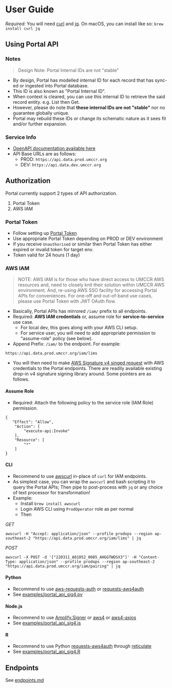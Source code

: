 # User Guide

_Required:_ You will need [curl](https://curl.se/) and [jq](https://stedolan.github.io/jq/). On macOS, you can install like so: `brew install curl jq`

## Using Portal API

### Notes

> Design Note: Portal Internal IDs are not "stable"

- By design, Portal has modelled internal ID for each record that has sync-ed or ingested into Portal database.
- This ID is also known as "Portal Internal ID".
- When context is cleared, you can use this internal ID to retrieve the said record entity. e.g. List then Get.
- However, please do note that **these internal IDs are not "stable"** nor no guarantee globally unique.
- Portal may rebuild these IDs or change its schematic nature as it sees fit and/or further expansion.

### Service Info

- [OpenAPI documentation available here](https://petstore.swagger.io/?url=https://raw.githubusercontent.com/umccr/data-portal-apis/dev/swagger/swagger.json)
- API Base URLs are as follows:
    - PROD: `https://api.data.prod.umccr.org`
    - DEV: `https://api.data.dev.umccr.org`

## Authorization

Portal currently support 2 types of API authorization.
1. Portal Token
2. AWS IAM

### Portal Token

- Follow setting up [Portal Token](PORTAL_TOKEN.md)
- Use appropriate Portal Token depending on PROD or DEV environment
- If you receive `Unauthorised` or similar then Portal Token has either expired or invalid token for target env.
- Token valid for 24 hours (1 day)

### AWS IAM

> NOTE: AWS IAM is for those who have direct access to UMCCR AWS resources and, need to closely knit their solution within UMCCR AWS environment. And, re-using AWS SSO facility for accessing Portal APIs for conveniences. For one-off and out-of-band use cases, please use Portal Token with JWT OAuth flow.

- Basically, Portal APIs has mirrored `/iam/` prefix to all endpoints.
- Required: **AWS IAM credentials** or, assume role for **service-to-service** use case.
  - For local dev, this goes along with your AWS CLI setup.
  - For service user, you will need to add appropriate permission to "assume-role" policy (see below).
- Append Prefix: `/iam/` to the endpoint. For example:
```
https://api.data.prod.umccr.org/iam/lims
```
- You will then need to make [AWS Signature v4 singed request](https://docs.aws.amazon.com/general/latest/gr/signature-version-4.html) with AWS credentials to the Portal endpoints. There are readily available existing drop-in v4 signature signing library around. Some pointers are as follows.

#### Assume Role

- Required: Attach the following policy to the service role (IAM Role) permission.
```
{
   "Effect": "Allow",
    "Action": [
        "execute-api:Invoke"
    ],
    "Resource": [
        "*"
    ]
}
```

#### CLI

- Recommend to use [awscurl](https://github.com/okigan/awscurl) in-place of `curl` for IAM endpoints.
- As simplest case, you can wrap the `awscurl` and bash scripting it to query the Portal APIs; Then pipe to post-process with `jq` or any choice of text processor for transformation! 
- Example:
  - Install `brew install awscurl` 
  - Login AWS CLI using `ProdOperator` role as per normal
  - Then

_GET_
```
awscurl -H "Accept: application/json" --profile prodops --region ap-southeast-2 "https://api.data.prod.umccr.org/iam/lims" | jq
```

_POST_
```
awscurl -X POST -d '["220311_A01052_0085_AHGGTWDSX3"]' -H "Content-Type: application/json" --profile prodops --region ap-southeast-2 "https://api.data.prod.umccr.org/iam/pairing" | jq
```

#### Python

- Recommend to use [aws-requests-auth](https://github.com/davidmuller/aws-requests-auth) or [requests-aws4auth](https://github.com/tedder/requests-aws4auth)
- See [examples/portal_api_sig4.py](examples/portal_api_sig4.py)

#### Node.js

- Recommend to use [Amplify.Signer](https://aws-amplify.github.io/amplify-js/api/classes/signer.html) or [aws4](https://github.com/mhart/aws4) or [aws4-axios](https://github.com/jamesmbourne/aws4-axios)
- See [examples/portal_api_sig4.js](examples/portal_api_sig4.js)

#### R
- Recommend to use Python [requests-aws4auth](https://github.com/tedder/requests-aws4auth) through [reticulate](https://rstudio.github.io/reticulate/)
- See [examples/portal_api_sig4.R](examples/portal_api_sig4.R)

## Endpoints

See [endpoints.md](ENDPOINTS.md)
